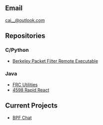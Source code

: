 ## Email
cai__@outlook.com

## Repositories

### C/Python
- [Berkeley Packet Filter Remote Executable](https://github.com/Pufferfish3000/bpf-exec)  

### Java
- [FRC Utilities](https://github.com/AltaHighRobotics/FRC-Utilities)  
- [4598 Rapid React](https://github.com/AltaHighRobotics/4598RapidReact)

## Current Projects
- [BPF Chat](https://github.com/Pufferfish3000/bpf-chat)
